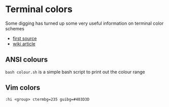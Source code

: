 # Terminal colors

Some digging has turned up some very useful information on terminal color schemes

* [first source](https://stackoverflow.com/questions/4842424/list-of-ansi-color-escape-sequences)
* [wiki article](https://en.wikipedia.org/wiki/ANSI_escape_code)

## ANSI colours

`bash colour.sh` is a simple bash script to print out the colour range

## Vim colors

```
:hi <group> ctermbg=235 guibg=#403D3D
```
